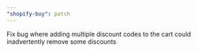 ```yaml
---
"shopify-buy": patch
---
```


Fix bug where adding multiple discount codes to the cart could inadvertently remove some discounts
